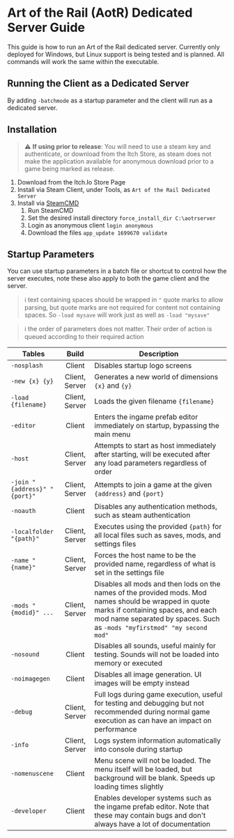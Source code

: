 # Art of the Rail (AotR) Dedicated Server Guide

This guide is how to run an Art of the Rail dedicated server. Currently only deployed for Windows, but Linux support is being tested and is planned. All commands will work the same within the executable.

## Running the Client as a Dedicated Server

By adding ```-batchmode``` as a startup parameter and the client will run as a dedicated server.

## Installation

> :warning: **If using prior to release**: You will need to use a steam key and authenticate, or download from the Itch Store, as steam does not make the application available for anonymous download prior to a game being marked as release.

1. Download from the Itch.Io Store Page
2. Install via Steam Client, under Tools, as ```Art of the Rail Dedicated Server```
3. Install via [SteamCMD](https://steamcdn-a.akamaihd.net/client/installer/steamcmd.zip)
   1. Run SteamCMD
   2. Set the desired install directory 
      ```force_install_dir C:\aotrserver```
   3. Login as anonymous client 
      ```login anonymous```
   4. Download the files 
      ```app_update 1699670 validate```

## Startup Parameters

You can use startup parameters in a batch file or shortcut to control how the server executes, note these also apply to both the game client and the server.

> :information_source: text containing spaces should be wrapped in ```"``` quote marks to allow parsing, but quote marks are not required for content not containing spaces. So ```-load mysave``` will work just as well as ```-load "mysave"```

> :information_source: the order of parameters does not matter. Their order of action is queued according to their required action

| Tables | Build | Description |
| ------------------------------ |:-----------------:|-----------------------------------------------------------------------------------|
| ```-nosplash``` | Client | Disables startup logo screens |
| ```-new {x} {y}``` | Client, Server | Generates a new world of dimensions ```{x}``` and ```{y}``` |
| ```-load {filename}``` | Client, Server | Loads the given filename ```{filename}``` |
| ```-editor``` | Client | Enters the ingame prefab editor immediately on startup, bypassing the main menu |
| ```-host``` | Client, Server | Attempts to start as host immediately after starting, will be executed after any load parameters regardless of order |
| ```-join "{address}" "{port}"``` | Client, Server | Attempts to join a game at the given ```{address}``` and ```{port}``` |
| ```-noauth``` | Client | Disables any authentication methods, such as steam authentication |
| ```-localfolder "{path}"``` | Client, Server | Executes using the provided ```{path}``` for all local files such as saves, mods, and settings files |
| ```-name "{name}"``` | Client, Server | Forces the host name to be the provided name, regardless of what is set in the settings file |
| ```-mods "{modid}" ...``` | Client, Server | Disables all mods and then lods on the names of the provided mods. Mod names should be wrapped in quote marks if containing spaces, and each mod name separated by spaces. Such as ```-mods "myfirstmod" "my second mod"``` |
| ```-nosound``` | Client | Disables all sounds, useful mainly for testing. Sounds will not be loaded into memory or executed |
| ```-noimagegen``` | Client | Disables all image generation. UI images will be empty instead |
| ```-debug``` | Client, Server | Full logs during game execution, useful for testing and debugging but not recommended during normal game execution as can have an impact on performance |
| ```-info``` | Client, Server | Logs system information automatically into console during startup |
| ```-nomenuscene``` | Client | Menu scene will not be loaded. The menu itself will be loaded, but background will be blank. Speeds up loading times slightly |
| ```-developer``` | Client | Enables developer systems such as the ingame prefab editor. Note that these may contain bugs and don't always have a lot of documentation |
